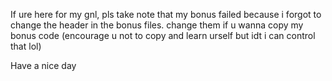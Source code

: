 If ure here for my gnl, pls take note that my bonus failed because i forgot to change the header in the bonus files. 
change them if u wanna copy my bonus code (encourage u not to copy and learn urself but idt i can control that lol)

Have a nice day